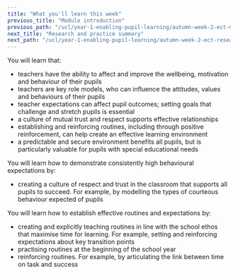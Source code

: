 ```yaml
---
title: "What you'll learn this week"
previous_title: "Module introduction"
previous_path: "/ucl/year-1-enabling-pupil-learning/autumn-week-2-ect-module-introduction"
next_title: "Research and practice summary"
next_path: "/ucl/year-1-enabling-pupil-learning/autumn-week-2-ect-research-and-practice-summary"
---
```


You will learn that:

- teachers have the ability to affect and improve the wellbeing, motivation and behaviour of their pupils
- teachers are key role models, who can influence the attitudes, values and behaviours of their pupils
- teacher expectations can affect pupil outcomes; setting goals that challenge and stretch pupils is essential
- a culture of mutual trust and respect supports effective relationships
- establishing and reinforcing routines, including through positive reinforcement, can help create an effective learning environment
- a predictable and secure environment benefits all pupils, but is particularly valuable for pupils with special educational needs

You will learn how to demonstrate consistently high behavioural expectations by:

- creating a culture of respect and trust in the classroom that supports all pupils to succeed. For example, by modelling the types of courteous behaviour expected of pupils

You will learn how to establish effective routines and expectations by:

- creating and explicitly teaching routines in line with the school ethos that maximise time for learning. For example, setting and reinforcing expectations about key transition points
- practising routines at the beginning of the school year
- reinforcing routines. For example, by articulating the link between time on task and success
